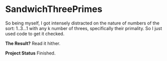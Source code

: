 # SandwichThreePrimes
So being myself, I got intensely distracted on the nature of numbers of the sort: 1..3...1 with any k number of threes, specifically their primality. So I just used code to get it checked.

**The Result?**
Read it hither.

**Project Status**
Finished.
